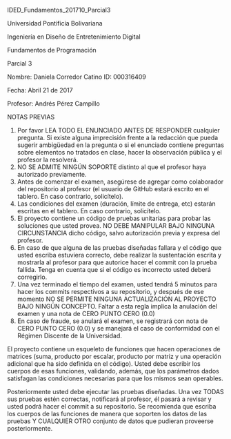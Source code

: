 ﻿IDED_Fundamentos_201710_Parcial3

Universidad Pontificia Bolivariana

Ingeniería en Diseño de Entretenimiento Digital

Fundamentos de Programación

Parcial 3

Nombre: Daniela Corredor Catino 
ID: 000316409

Fecha: Abril 21 de 2017

Profesor: Andrés Pérez Campillo

NOTAS PREVIAS

1. Por favor LEA TODO EL ENUNCIADO ANTES DE RESPONDER cualquier pregunta. Si existe alguna imprecisión frente a la redacción que pueda sugerir ambigüedad en la pregunta o si el enunciado contiene preguntas sobre elementos no tratados en clase, hacer la observación pública y el profesor la resolverá.
2. NO SE ADMITE NINGÚN SOPORTE distinto al que el profesor haya autorizado previamente.
3. Antes de comenzar el examen, asegúrese de agregar como colaborador del repositorio al profesor (el usuario de GitHub estará escrito en el tablero. En caso contrario, solicítelo).
4. Las condiciones del examen (duración, límite de entrega, etc) estarán escritas en el tablero. En caso contrario, solicítelo.
5.  El proyecto contiene un código de pruebas unitarias para probar las soluciones que usted provea. NO DEBE MANIPULAR BAJO NINGUNA CIRCUNSTANCIA dicho código, salvo autorización previa y expresa del profesor.
6.  En caso de que alguna de las pruebas diseñadas fallara y el código que usted escriba estuviera correcto, debe realizar la sustentación escrita y mostrarla al profesor para que autorice hacer el commit con la prueba fallida. Tenga en cuenta que si el código es incorrecto usted deberá corregirlo.
7.  Una vez terminado el tiempo del examen, usted tendrá 5 minutos para hacer los commits respectivos a su repositorio, y después de ese momento NO SE PERMITE NINGUNA ACTUALIZACIÓN AL PROYECTO BAJO NINGÚN CONCEPTO. Faltar a esta regla implica la anulación del examen y una nota de CERO PUNTO CERO (0.0)
8.  En caso de fraude, se anulará el examen, se registrará con nota de CERO PUNTO CERO (0.0) y se manejará el caso de conformidad con el Régimen Discente de la Universidad.

El proyecto contiene un esqueleto de funciones que hacen operaciones de matrices (suma, producto por escalar, producto por matriz y una operación adicional que ha sido definida en el código). Usted debe escribir los cuerpos de esas funciones, validando, además, que los parámetros dados satisfagan las condiciones necesarias para que los mismos sean operables.

Posteriormente usted debe ejecutar las pruebas diseñadas. Una vez TODAS sus pruebas estén correctas, notificará al profesor, él pasará a revisar y usted podrá hacer el commit a su repositorio. Se recomienda que escriba los cuerpos de las funciones de manera que soporten los datos de las pruebas Y CUALQUIER OTRO conjunto de datos que pudieran proveerse posteriormente.

